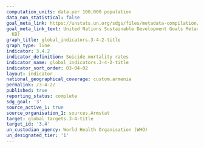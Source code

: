 ```yaml
---
computation_units: data.per 100,000 population
data_non_statistical: false
goal_meta_link: https://unstats.un.org/sdgs/files/metadata-compilation/Metadata-Goal-3.pdf
goal_meta_link_text: United Nations Sustainable Development Goals Metadata (PDF 65.1
  KB)
graph_title: global_indicators.3-4-2-title
graph_type: line
indicator: 3.4.2
indicator_definition: Suicide mortality rates
indicator_name: global_indicators.3-4-2-title
indicator_sort_order: 03-04-02
layout: indicator
national_geographical_coverage: custom.armenia
permalink: /3-4-2/
published: true
reporting_status: complete
sdg_goal: '3'
source_active_1: true
source_organisation_1: sources.Armstat
target: global_targets.3-4-title
target_id: '3.4'
un_custodian_agency: World Health Organisation (WHO)
un_designated_tier: '1'
---
```

